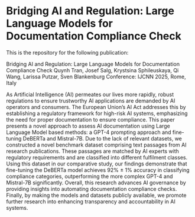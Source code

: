 # Bridging AI and Regulation: Large Language Models for Documentation Compliance Check

This is the repository for the following publication:

Bridging AI and Regulation: Large Language Models for Documentation Compliance Check
Quynh Tran, Josef Salg, Krystsina Sphileuskaya, Qi Wang, Larissa Putzar, Sven Blankenburg
Conference: IJCNN 2025, Rome, Italy


As Artificial Intelligence (AI) permeates our lives more rapidly, robust regulations to ensure trustworthy AI applications are demanded by AI operators and consumers. The European Union’s AI Act addresses this by establishing a regulatory framework for high-risk AI systems, emphasizing the need for proper documentation to ensure compliance. This paper presents a novel approach to assess AI documentation using Large Language Model based methods: a GPT-4 prompting approach and fine-tuning DeBERTa and Mistral-7B. Due to the lack of relevant datasets, we constructed a novel benchmark dataset comprising text passages from AI research publications. These passages are matched by AI experts with regulatory requirements and are classified into different fulfilment classes. Using this dataset in our comparative study, our findings demonstrate that fine-tuning the DeBERTa model achieves 92\% ± 1\% accuracy in classifying compliance categories, outperforming the more complex GPT-4 and Mistral-7B significantly. Overall, this research advances AI governance by providing insights into automating documentation compliance checks. Finally, by making the models and datasets publicly available, we promote further research into enhancing transparency and accountability in AI systems.
